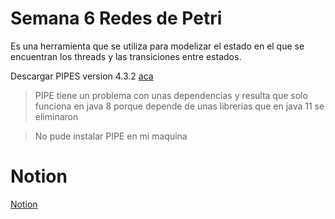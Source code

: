 # Semana 6 Redes de Petri

Es una herramienta que se utiliza para modelizar el estado en el que se encuentran los threads y las transiciones entre estados.

Descargar PIPES version 4.3.2 [aca](https://github.com/sarahtattersall/PIPE)

> PIPE tiene un problema con unas dependencias y resulta que solo funciona en java 8 porque depende de unas librerias que en java 11 se eliminaron

> No pude instalar PIPE en mi maquina

# Notion

[Notion](https://mis-notas.notion.site/Semana-6-ffab96412bd949cd9d3c7ca59d38a887?pvs=4)
